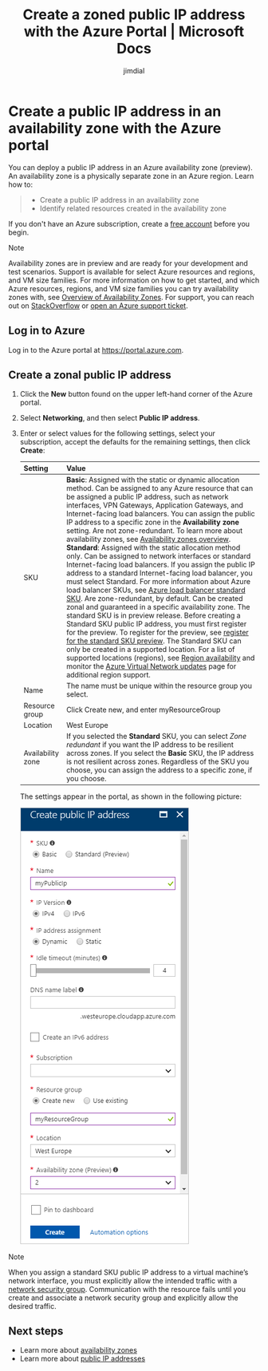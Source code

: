 ﻿---
title: Create a zoned public IP address with the Azure Portal | Microsoft Docs
description: Create a public IP address in an availability zone with the Azure portal.
services: virtual-network
documentationcenter: virtual-network
author: jimdial
manager: jeconnoc
editor: 
tags: 

ms.assetid: 
ms.service: virtual-network
ms.devlang: na
ms.topic: article
ms.tgt_pltfrm: 
ms.workload: infrastructure
ms.date: 09/25/2017
ms.author: jdial
ms.custom: 
---

# Create a public IP address in an availability zone with the Azure portal

You can deploy a public IP address in an Azure availability zone (preview). An availability zone is a physically separate zone in an Azure region. Learn how to:

> * Create a public IP address in an availability zone
> * Identify related resources created in the availability zone

If you don't have an Azure subscription, create a [free account](https://azure.microsoft.com/free/?WT.mc_id=A261C142F) before you begin.

> [!NOTE]
> Availability zones are in preview and are ready for your development and test scenarios. Support is available for select Azure resources and regions, and VM size families. For more information on how to get started, and which Azure resources, regions, and VM size families you can try availability zones with, see [Overview of Availability Zones](https://docs.microsoft.com/azure/availability-zones/az-overview). For support, you can reach out on [StackOverflow](https://stackoverflow.com/questions/tagged/azure-availability-zones) or [open an Azure support ticket](../azure-supportability/how-to-create-azure-support-request.md?toc=%2fazure%2fvirtual-network%2ftoc.json).

## Log in to Azure

Log in to the Azure portal at https://portal.azure.com. 

## Create a zonal public IP address

1. Click the **New** button found on the upper left-hand corner of the Azure portal.
2. Select **Networking**, and then select **Public IP address**.
3. Enter or select values for the following settings, select your subscription, accept the defaults for the remaining settings, then click **Create**:

	|Setting|Value|
	|---|---|
	|SKU| **Basic**: Assigned with the static or dynamic allocation method. Can be assigned to any Azure resource that can be assigned a public IP address, such as network interfaces, VPN Gateways, Application Gateways, and Internet-facing load balancers. You can assign the public IP address to a specific zone in the **Availability zone** setting. Are not zone-redundant. To learn more about availability zones, see [Availability zones overview](https://docs.microsoft.com/azure/availability-zones/az-overview). **Standard**: Assigned with the static allocation method only. Can be assigned to network interfaces or standard Internet-facing load balancers. If you assign the public IP address to a standard Internet-facing load balancer, you must select Standard. For more information about Azure load balancer SKUs, see [Azure load balancer standard SKU](https://docs.microsoft.com/azure/load-balancer/load-balancer-standard-overview). Are zone-redundant, by default. Can be created zonal and guaranteed in a specific availability zone. The standard SKU is in preview release. Before creating a Standard SKU public IP address, you must first register for the preview. To register for the preview, see [register for the standard SKU preview](https://docs.microsoft.com/azure/load-balancer/load-balancer-standard-overview#preview-sign-up). The Standard SKU can only be created in a supported location.  For a list of supported locations (regions), see [Region availability](https://docs.microsoft.com/azure/load-balancer/load-balancer-standard-overview#region-availability) and monitor the [Azure Virtual Network updates](https://azure.microsoft.com/updates/?product=virtual-network) page for additional region support.|   
	|Name|The name must be unique within the resource group you select.|
	|Resource group|Click Create new, and enter myResourceGroup|
	|Location|West Europe|
	|Availability zone|If you selected the **Standard** SKU, you can select *Zone redundant* if you want the IP address to be resilient across zones. If you select the **Basic** SKU, the IP address is not resilient across zones. Regardless of the SKU you choose, you can assign the address to a specific zone, if you choose. |

    The settings appear in the portal, as shown in the following picture:

    ![Create zonal public IP address](./media/create-public-ip-availability-zone-portal/public-ip-address.png) 

> [!NOTE]
> When you assign a standard SKU public IP address to a virtual machine’s network interface, you must explicitly allow the intended traffic with a [network security group](security-overview.md#network-security-groups). Communication with the resource fails until you create and associate a network security group and explicitly allow the desired traffic.

## Next steps

- Learn more about [availability zones](https://docs.microsoft.com/azure/availability-zones/az-overview)
- Learn more about [public IP addresses](virtual-network-public-ip-address.md?toc=%2fazure%2fvirtual-network%2ftoc.json)